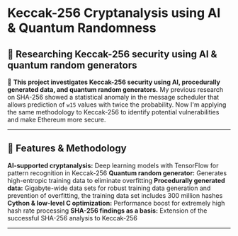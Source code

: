 # Keccak-256 Cryptanalysis using AI & Quantum Randomness  

## 🔬 Researching Keccak-256 security using AI & quantum random generators

🚀 **This project investigates Keccak-256 security using AI, procedurally generated data, and quantum random generators.**
My previous research on SHA-256 showed a statistical anomaly in the message scheduler that allows prediction of `w15` values ​​with twice the probability.
Now I'm applying the same methodology to Keccak-256 to identify potential vulnerabilities and make Ethereum more secure.

---

## 🔑 Features & Methodology

**AI-supported cryptanalysis:** Deep learning models with TensorFlow for pattern recognition in Keccak-256
**Quantum random generator:** Generates high-entropic training data to eliminate overfitting
**Procedurally generated data:** Gigabyte-wide data sets for robust training data generation and prevention of overfitting, the training data set includes 300 million hashes
**Cython & low-level C optimization:** Performance boost for extremely high hash rate processing
**SHA-256 findings as a basis:** Extension of the successful SHA-256 analysis to Keccak-256

---
